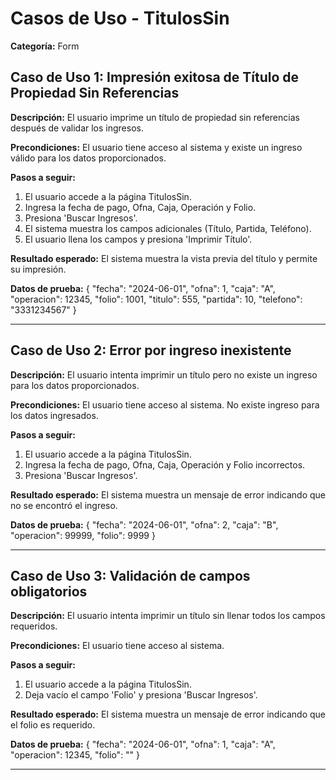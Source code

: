 # Casos de Uso - TitulosSin

**Categoría:** Form

## Caso de Uso 1: Impresión exitosa de Título de Propiedad Sin Referencias

**Descripción:** El usuario imprime un título de propiedad sin referencias después de validar los ingresos.

**Precondiciones:**
El usuario tiene acceso al sistema y existe un ingreso válido para los datos proporcionados.

**Pasos a seguir:**
1. El usuario accede a la página TitulosSin.
2. Ingresa la fecha de pago, Ofna, Caja, Operación y Folio.
3. Presiona 'Buscar Ingresos'.
4. El sistema muestra los campos adicionales (Título, Partida, Teléfono).
5. El usuario llena los campos y presiona 'Imprimir Título'.

**Resultado esperado:**
El sistema muestra la vista previa del título y permite su impresión.

**Datos de prueba:**
{ "fecha": "2024-06-01", "ofna": 1, "caja": "A", "operacion": 12345, "folio": 1001, "titulo": 555, "partida": 10, "telefono": "3331234567" }

---

## Caso de Uso 2: Error por ingreso inexistente

**Descripción:** El usuario intenta imprimir un título pero no existe un ingreso para los datos proporcionados.

**Precondiciones:**
El usuario tiene acceso al sistema. No existe ingreso para los datos ingresados.

**Pasos a seguir:**
1. El usuario accede a la página TitulosSin.
2. Ingresa la fecha de pago, Ofna, Caja, Operación y Folio incorrectos.
3. Presiona 'Buscar Ingresos'.

**Resultado esperado:**
El sistema muestra un mensaje de error indicando que no se encontró el ingreso.

**Datos de prueba:**
{ "fecha": "2024-06-01", "ofna": 2, "caja": "B", "operacion": 99999, "folio": 9999 }

---

## Caso de Uso 3: Validación de campos obligatorios

**Descripción:** El usuario intenta imprimir un título sin llenar todos los campos requeridos.

**Precondiciones:**
El usuario tiene acceso al sistema.

**Pasos a seguir:**
1. El usuario accede a la página TitulosSin.
2. Deja vacío el campo 'Folio' y presiona 'Buscar Ingresos'.

**Resultado esperado:**
El sistema muestra un mensaje de error indicando que el folio es requerido.

**Datos de prueba:**
{ "fecha": "2024-06-01", "ofna": 1, "caja": "A", "operacion": 12345, "folio": "" }

---

